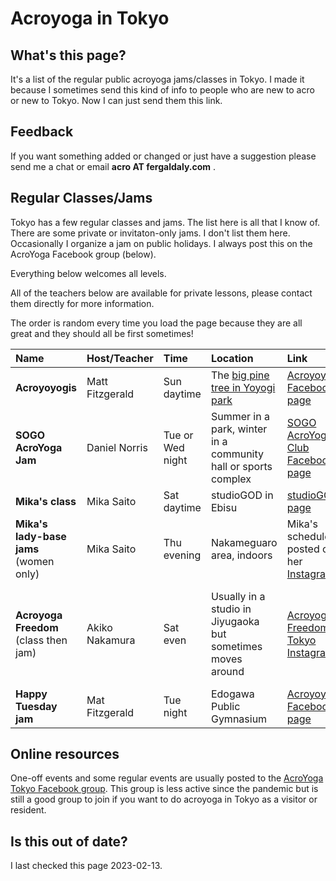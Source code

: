 # Acroyoga in Tokyo

## What's this page?

It's a list of the regular public acroyoga jams/classes in Tokyo.
I made it because I sometimes send this kind of info
to people who are new to acro or new to Tokyo.
Now I can just send them this link.

## Feedback
If you want something added or changed
or just have a suggestion
please send me a chat
or email **acro AT fergaldaly.com** .

## Regular Classes/Jams

Tokyo has a few regular classes and jams.
The list here is all that I know of.
There are some private or invitaton-only jams.
I don't list them here.
Occasionally I organize a jam on public holidays.
I always post this on the AcroYoga Facebook group (below).

Everything below welcomes all levels.

All of the teachers below are available for private lessons,
please contact them directly for more information.

The order is random every time you load the page
because they are all great
and they should all be first sometimes!

|Name|Host/Teacher|Time|Location|Link|Notes|
|:---|:-----------|:---|:-------|:---|:----|
|**Acroyoyogis**|Matt Fitzgerald|Sun daytime|The <a href="https://goo.gl/maps/hjEZAWaZSV5nrmCF8">big pine tree in Yoyogi park</a>|<a href="https://www.facebook.com/acroyoyogis">Acroyoyogis Facebook page</a>|
|**SOGO AcroYoga Jam**|Daniel Norris|Tue or Wed night|Summer in a park, winter in a community hall or sports complex|[SOGO AcroYoga Club Facebook page](https://www.facebook.com/groups/775712679249057)|
|**Mika's class**|Mika Saito|Sat daytime|studioGOD in Ebisu|[studioGOD page](https://www.studio-god.com/blog/11137/)|
|**Mika's lady-base jams** (women only)|Mika Saito|Thu evening|Nakameguaro area, indoors|Mika's schedule is posted on her [Instagram](https://www.instagram.com/mikayoga.acro/)|
|**Acroyoga Freedom** (class then jam)|Akiko Nakamura|Sat even|Usually in a studio in Jiyugaoka but sometimes moves around|[Acroyoga Freedom Tokyo Instagram](https://www.instagram.com/acroyogafreedomtokyo/)|The page is all Japanese, Akiko speaks English, so you can DM|
|**Happy Tuesday jam**|Mat Fitzgerald|Tue night|Edogawa Public Gymnasium|[Acroyoyogis Facebook page](https://www.facebook.com/acroyoyogis)|

<script>

let list = document.querySelector("tbody");
let children = list.children;
let newList = [];
while (children.length) {
  let child = children[Math.floor(Math.random()*children.length)];
  list.removeChild(child);
  newList.push(child);
  children = list.children;
}
for (child of newList) {
  list.appendChild(child);
}
</script>

## Online resources

One-off events and some regular events
are usually posted to the [AcroYoga Tokyo Facebook group](https://www.facebook.com/groups/acroyoga.tokyo).
This group is less active
since the pandemic
but is still a good group to join
if you want to do acroyoga in Tokyo
as a visitor or resident.

## Is this out of date?

I last checked this page 2023-02-13.
